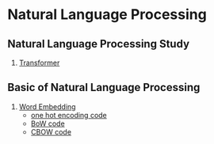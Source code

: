 Natural Language Processing
====

## Natural Language Processing Study
1. [Transformer](https://blog.naver.com/jaeyoon_95/221760816958)


## Basic of Natural Language Processing  
1. [Word Embedding](https://blog.naver.com/jaeyoon_95/222195983515)   
	+ [one hot encoding code](https://github.com/jaeyun95/Natural_Language_Processing/blob/master/basic_of_nlp/chapter01/one_hot_encoding.py)
	+ [BoW code](https://github.com/jaeyun95/Natural_Language_Processing/blob/master/basic_of_nlp/chapter01/BoW.py)
	+ [CBOW code](https://github.com/jaeyun95/Natural_Language_Processing/blob/master/basic_of_nlp/chapter01/CBOW.py)